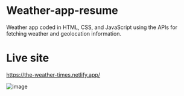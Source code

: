 # Weather-app-resume
Weather app coded in HTML, CSS, and JavaScript using the APIs for fetching weather and geolocation information.

# Live site
https://the-weather-times.netlify.app/

![image](https://user-images.githubusercontent.com/74818876/207325671-b0e0e41d-da73-431f-8891-b4744d3c34fd.png)

